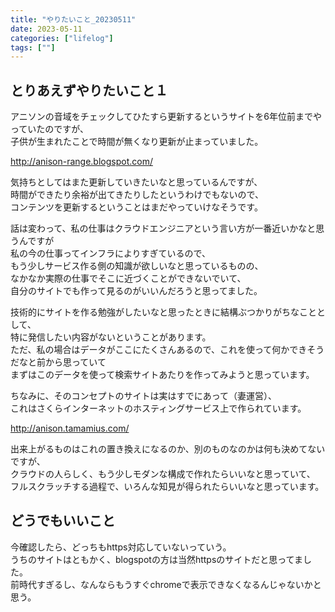 ```yaml
---
title: "やりたいこと_20230511"
date: 2023-05-11
categories: ["lifelog"]
tags: [""]
---
```


## とりあえずやりたいこと１

アニソンの音域をチェックしてひたすら更新するというサイトを6年位前までやっていたのですが、  
子供が生まれたことで時間が無くなり更新が止まっていました。

http://anison-range.blogspot.com/

気持ちとしてはまた更新していきたいなと思っているんですが、  
時間ができたり余裕が出てきたりしたというわけでもないので、  
コンテンツを更新するということはまだやっていけなそうです。

話は変わって、私の仕事はクラウドエンジニアという言い方が一番近いかなと思うんですが  
私の今の仕事ってインフラによりすぎているので、  
もう少しサービス作る側の知識が欲しいなと思っているものの、  
なかなか実際の仕事でそこに近づくことができないでいて、  
自分のサイトでも作って見るのがいいんだろうと思ってました。

技術的にサイトを作る勉強がしたいなと思ったときに結構ぶつかりがちなこととして、  
特に発信したい内容がないということがあります。  
ただ、私の場合はデータがここにたくさんあるので、これを使って何かできそうだなと前から思っていて  
まずはこのデータを使って検索サイトあたりを作ってみようと思っています。

ちなみに、そのコンセプトのサイトは実はすでにあって（妻運営）、  
これはさくらインターネットのホスティングサービス上で作られています。

http://anison.tamamius.com/

出来上がるものはこれの置き換えになるのか、別のものなのかは何も決めてないですが、  
クラウドの人らしく、もう少しモダンな構成で作れたらいいなと思っていて、  
フルスクラッチする過程で、いろんな知見が得られたらいいなと思っています。

## どうでもいいこと

今確認したら、どっちもhttps対応していないっていう。  
うちのサイトはともかく、blogspotの方は当然httpsのサイトだと思ってました。  
前時代すぎるし、なんならもうすぐchromeで表示できなくなるんじゃないかと思う。
